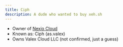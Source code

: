 ```yaml
---
title: Ciph
description: A dude who wanted to buy xeh.sh
---
```


* Owner of [Nexio Cloud](../Hosts/nexiocloud.md)
* Known as: Ciph (as.valex)
* Owns Valex Cloud LLC (not confirmed, just a guess)